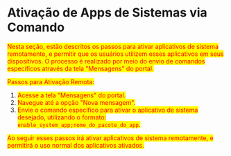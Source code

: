 # Ativação de Apps de Sistemas via Comando

<mark style="color:red;">Nesta seção, estão descritos os passos para ativar aplicativos de sistema remotamente, e permitir que os usuários utilizem esses aplicativos em seus dispositivos. O processo é realizado por meio do envio de comandos específicos através da tela "Mensagens" do portal.</mark>

<mark style="color:red;">Passos para Ativação Remota:</mark>

1. <mark style="color:red;">Acesse a tela "Mensagens" do portal.</mark>
2. <mark style="color:red;">Navegue até a opção "Nova mensagem".</mark>
3. <mark style="color:red;">Envie o comando específico para ativar o aplicativo de sistema desejado, utilizando o formato:</mark> <mark style="color:red;"></mark><mark style="color:red;">`enable_system_app;nome_do_pacote_do_app`</mark><mark style="color:red;">.</mark>

<mark style="color:red;">Ao seguir esses passos irá ativar aplicativos de sistema remotamente, e permitirá o uso normal dos aplicativos ativados.</mark>
